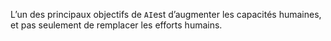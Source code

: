 L’un des principaux objectifs de `AI`est d’augmenter les capacités humaines, et pas seulement de remplacer les efforts humains.